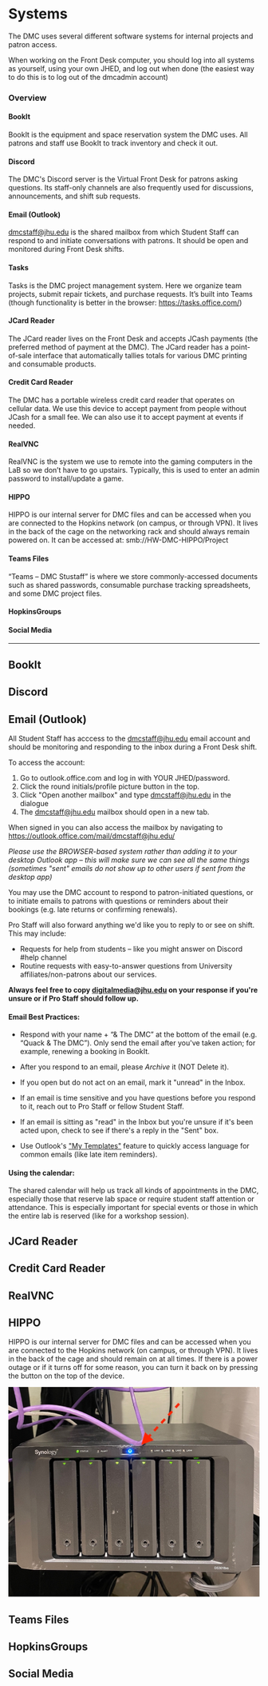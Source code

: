 # Systems 

The DMC uses several different software systems for internal projects and patron access.

When working on the Front Desk computer, you should log into all systems as yourself, using your own JHED, and log out when done (the easiest way to do this is to log out of the dmcadmin account)

### Overview

#### BookIt
BookIt is the equipment and space reservation system the DMC uses. All patrons and staff use BookIt to track inventory and check it out.

#### Discord
The DMC's Discord server is the Virtual Front Desk for patrons asking questions. Its staff-only channels are also frequently used for discussions, announcements, and shift sub requests.

#### Email (Outlook)
dmcstaff@jhu.edu is the shared mailbox from which Student Staff can respond to and initiate conversations with patrons. It should be open and monitored during Front Desk shifts.

#### Tasks
Tasks is the DMC project management system. Here we organize team projects, submit repair tickets, and purchase requests. It’s built into Teams (though functionality is better in the browser: https://tasks.office.com/)

#### JCard Reader
The JCard reader lives on the Front Desk and accepts JCash payments (the preferred method of payment at the DMC). The JCard reader has a point-of-sale interface that automatically tallies totals for various DMC printing and consumable products. 

#### Credit Card Reader
The DMC has a portable wireless credit card reader that operates on cellular data. We use this device to accept payment from people without JCash for a small fee. We can also use it to accept payment at events if needed. 

#### RealVNC
RealVNC is the system we use to remote into the gaming computers in the LaB so we don’t have to go upstairs. Typically, this is used to enter an admin password to install/update a game. 

#### HIPPO
HIPPO is our internal server for DMC files and can be accessed when you are connected to the Hopkins network (on campus, or through VPN). It lives in the back of the cage on the networking rack and should always remain powered on. It can be accessed at: smb://HW-DMC-HIPPO/Project

#### Teams Files
“Teams – DMC Stustaff”  is where we store commonly-accessed documents such as shared passwords, consumable purchase tracking spreadsheets, and some DMC project files.

#### HopkinsGroups

#### Social Media

---
## BookIt

## Discord

## Email (Outlook)
All Student Staff has acccess to the dmcstaff@jhu.edu email account and should be monitoring and responding to the inbox during a Front Desk shift.

To access the account:

1. Go to outlook.office.com and log in with YOUR JHED/password.
2. Click the round initials/profile picture button in the top. 
3. Click "Open another mailbox" and type dmcstaff@jhu.edu in the dialogue
4. The dmcstaff@jhu.edu mailbox should open in a new tab.

When signed in you can also access the mailbox by navigating to https://outlook.office.com/mail/dmcstaff@jhu.edu/

*Please use the BROWSER-based system rather than adding it to your desktop Outlook app – this will make sure we can see all the same things (sometimes "sent" emails do not show up to other users if sent from the desktop app)*

You may use the DMC account to respond to patron-initiated questions, or to initiate emails to patrons with questions or reminders about their bookings (e.g. late returns or confirming renewals).

Pro Staff will also forward anything we'd like you to reply to or see on shift. This may include:
- Requests for help from students – like you might answer on Discord #help channel
- Routine requests with easy-to-answer questions from University affiliates/non-patrons about our services.

**Always feel free to copy digitalmedia@jhu.edu on your response if you're unsure or if Pro Staff should follow up.**

#### Email Best Practices:

- Respond with your name + “& The DMC” at the bottom of the email (e.g. “Quack & The DMC”). Only send the email after you've taken action; for example, renewing a booking in BookIt.

- After you respond to an email, please *Archive* it (NOT Delete it).

- If you open but do not act on an email, mark it "unread" in the Inbox.

- If an email is time sensitive and you have questions before you respond to it, reach out to Pro Staff or fellow Student Staff.

- If an email is sitting as "read" in the Inbox but you're unsure if it's been acted upon, check to see if there's a reply in the "Sent" box.

- Use Outlook's ["My Templates"](https://answers.microsoft.com/en-us/outlook_com/forum/all/outlook-web-access-my-templates/b0d7f655-31a1-4c7f-bb22-10373498aca9) feature to quickly access language for common emails (like late item reminders).

#### Using the calendar:
The shared calendar will help us track all kinds of appointments in the DMC, especially those that reserve lab space or require student staff attention or attendance. This is especially important for special events or those in which the entire lab is reserved (like for a workshop session). 

## JCard Reader

## Credit Card Reader

## RealVNC

## HIPPO
HIPPO is our internal server for DMC files and can be accessed when you are connected to the Hopkins network (on campus, or through VPN). It lives in the back of the cage and should remain on at all times. If there is a power outage or if it turns off for some reason, you can turn it back on by pressing the button on the top of the device.

![HIPPO reset button location](https://github.com/JHUDMC/Manual/blob/db4b649fa9b4992ea7d706ed3a5f14cad90362c9/media/HIPPO.jpg)

## Teams Files

## HopkinsGroups

## Social Media


